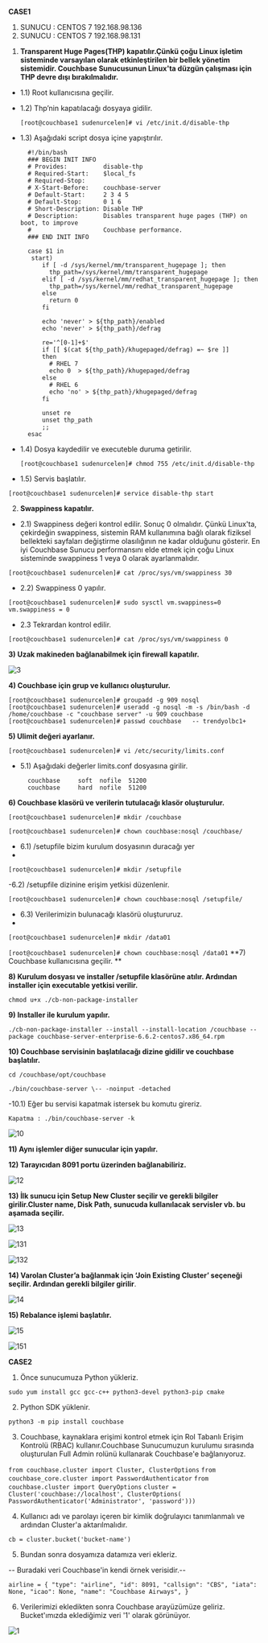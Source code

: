 **CASE1**

1.	SUNUCU : CENTOS 7    192.168.98.136
2.	SUNUCU : CENTOS 7    192.168.98.131

1)	**Transparent Huge Pages(THP) kapatılır.Çünkü çoğu Linux işletim sisteminde varsayılan olarak etkinleştirilen bir bellek yönetim sistemidir. Couchbase Sunucusunun Linux'ta düzgün çalışması için THP devre dışı bırakılmalıdır.**

- 1.1)	Root kullanıcısına geçilir.

- 1.2)	Thp’nin kapatılacağı dosyaya gidilir.

	`[root@couchbase1 sudenurcelen]# vi /etc/init.d/disable-thp  `

- 1.3)	 Aşağıdaki script dosya içine yapıştırılır.

		#!/bin/bash
		### BEGIN INIT INFO
		# Provides:          disable-thp
		# Required-Start:    $local_fs
		# Required-Stop:
		# X-Start-Before:    couchbase-server
		# Default-Start:     2 3 4 5
		# Default-Stop:      0 1 6
		# Short-Description: Disable THP
		# Description:       Disables transparent huge pages (THP) on boot, to improve
		#                    Couchbase performance.
		### END INIT INFO

		case $1 in
 		 start)
		    if [ -d /sys/kernel/mm/transparent_hugepage ]; then
		      thp_path=/sys/kernel/mm/transparent_hugepage
		    elif [ -d /sys/kernel/mm/redhat_transparent_hugepage ]; then
		      thp_path=/sys/kernel/mm/redhat_transparent_hugepage
		    else
		      return 0
		    fi

		    echo 'never' > ${thp_path}/enabled
		    echo 'never' > ${thp_path}/defrag

		    re='^[0-1]+$'
		    if [[ $(cat ${thp_path}/khugepaged/defrag) =~ $re ]]
		    then
		      # RHEL 7
		      echo 0  > ${thp_path}/khugepaged/defrag
		    else
		      # RHEL 6
		      echo 'no' > ${thp_path}/khugepaged/defrag
		    fi

		    unset re
		    unset thp_path
		    ;;
		esac


- 1.4)	Dosya kaydedilir ve executeble duruma getirilir.

  `[root@couchbase1 sudenurcelen]# chmod 755 /etc/init.d/disable-thp`

- 1.5)	Servis başlatılır.

 `[root@couchbase1 sudenurcelen]# service disable-thp start`

2)	**Swappiness kapatılır.**

- 2.1) Swappiness değeri kontrol edilir. Sonuç 0 olmalıdır. Çünkü Linux'ta, çekirdeğin swappiness, sistemin RAM kullanımına bağlı olarak fiziksel bellekteki sayfaları değiştirme olasılığının ne kadar olduğunu gösterir. En iyi Couchbase Sunucu performansını elde etmek için çoğu Linux sisteminde swappiness 1 veya 0 olarak ayarlanmalıdır.

 `[root@couchbase1 sudenurcelen]# cat /proc/sys/vm/swappiness
30`

- 2.2) Swappiness 0 yapılır.

 `[root@couchbase1 sudenurcelen]# sudo sysctl vm.swappiness=0
vm.swappiness = 0`

- 2.3 Tekrardan kontrol edilir.

 `[root@couchbase1 sudenurcelen]# cat /proc/sys/vm/swappiness
0`

**3)	Uzak makineden bağlanabilmek için firewall kapatılır.**

![3](https://user-images.githubusercontent.com/28504151/116298800-94a1b480-a7a5-11eb-92c1-4664c4e8b065.png)



**4)	Couchbase için grup ve kullanıcı oluşturulur.**

 `[root@couchbase1 sudenurcelen]# groupadd -g 909 nosql `  
 `[root@couchbase1 sudenurcelen]# useradd -g nosql -m -s /bin/bash -d /home/couchbase -c "couchbase server" -u 909 couchbase`
`[root@couchbase1 sudenurcelen]# passwd couchbase   -- trendyolbc1+`

**5)	Ulimit değeri ayarlanır.**

 `[root@couchbase1 sudenurcelen]# vi /etc/security/limits.conf  `
- 5.1) Aşağıdaki değerler limits.conf dosyasına girilir.

		couchbase     soft  nofile  51200
		couchbase     hard  nofile  51200

**6)	Couchbase klasörü ve verilerin tutulacağı klasör oluşturulur.**

 `[root@couchbase1 sudenurcelen]# mkdir /couchbase`
 
 `[root@couchbase1 sudenurcelen]# chown couchbase:nosql /couchbase/`
 
- 6.1)  /setupfile bizim kurulum dosyasının duracağı yer
- 
 `[root@couchbase1 sudenurcelen]# mkdir /setupfile`
 
 -6.2) /setupfile dizinine erişim yetkisi düzenlenir. 
 
 `[root@couchbase1 sudenurcelen]# chown couchbase:nosql /setupfile/`
 
- 6.3) Verilerimizin bulunacağı klasörü oluştururuz.
- 
 `[root@couchbase1 sudenurcelen]# mkdir /data01`
 
 `[root@couchbase1 sudenurcelen]# chown couchbase:nosql /data01`
**7)	Couchbase kullanıcısına geçilir. **

**8)	Kurulum dosyası ve installer /setupfile klasörüne atılır. Ardından installer için executable yetkisi verilir.**

 `chmod u+x ./cb-non-package-installer`

**9)	Installer ile kurulum yapılır.**

`./cb-non-package-installer --install --install-location /couchbase --package couchbase-server-enterprise-6.6.2-centos7.x86_64.rpm`

**10)	Couchbase servisinin başlatılacağı dizine gidilir ve couchbase başlatılır.**

 `cd /couchbase/opt/couchbase`
 
 `./bin/couchbase-server \-- -noinput -detached`
 
 -10.1) Eğer bu servisi kapatmak istersek bu komutu gireriz.

 `Kapatma : ./bin/couchbase-server -k`
 
 ![10](https://user-images.githubusercontent.com/28504151/116298953-c3b82600-a7a5-11eb-9ad7-dd79748a22d5.png)

**11)	Aynı işlemler diğer sunucular için yapılır.**

**12)	Tarayıcıdan 8091 portu üzerinden bağlanabiliriz.** 

![12](https://user-images.githubusercontent.com/28504151/116299012-d6325f80-a7a5-11eb-9bb2-34ee42e53de5.png)

**13)	İlk sunucu için Setup New Cluster seçilir ve gerekli bilgiler girilir.Cluster name,  Disk Path, sunucuda kullanılacak servisler vb. bu aşamada seçilir.**

![13](https://user-images.githubusercontent.com/28504151/116299107-f2ce9780-a7a5-11eb-8e0d-6fa7ba1aadde.png)

![131](https://user-images.githubusercontent.com/28504151/116299124-f6621e80-a7a5-11eb-86bc-1f7f2dc0aff0.png)

![132](https://user-images.githubusercontent.com/28504151/116299132-f8c47880-a7a5-11eb-9a1f-6b1f5d90b8e5.png)

**14)	Varolan Cluster’a bağlanmak için ‘Join Existing Cluster’ seçeneği seçilir. Ardından gerekli bilgiler girilir**. 

![14](https://user-images.githubusercontent.com/28504151/116299174-07129480-a7a6-11eb-9de3-2c01d0a2c8b4.png)

**15)	Rebalance işlemi başlatılır.**

![15](https://user-images.githubusercontent.com/28504151/116299234-17c30a80-a7a6-11eb-97b1-653b402014ca.png)

![151](https://user-images.githubusercontent.com/28504151/116299245-1abdfb00-a7a6-11eb-8b3a-0035fd137297.png)


**CASE2**

1) Önce sunucumuza Python yükleriz. 

`sudo yum install gcc gcc-c++ python3-devel python3-pip cmake`

2) Python SDK yüklenir.

`python3 -m pip install couchbase`

3) Couchbase, kaynaklara erişimi kontrol etmek için Rol Tabanlı Erişim Kontrolü (RBAC) kullanır.Couchbase Sunucumuzun kurulumu sırasında oluşturulan Full Admin rolünü kullanarak Couchbase'e bağlanıyoruz.

`from couchbase.cluster import Cluster, ClusterOptions`
`from couchbase_core.cluster import PasswordAuthenticator` 
`from couchbase.cluster import QueryOptions`
`cluster = Cluster('couchbase://localhost', ClusterOptions(
  PasswordAuthenticator('Administrator', 'password')))`

4) Kullanıcı adı ve parolayı içeren bir kimlik doğrulayıcı tanımlanmalı ve ardından Cluster'a aktarılmalıdır.

`cb = cluster.bucket('bucket-name')`

5) Bundan sonra dosyamıza datamıza veri ekleriz.

-- Buradaki veri Couchbase'in kendi örnek verisidir.-- 

`airline = {
  "type": "airline",
  "id": 8091,
  "callsign": "CBS",
  "iata": None,
  "icao": None,
  "name": "Couchbase Airways",
}`

6) Verilerimizi ekledikten sonra Couchbase arayüzümüze geliriz. Bucket'ımızda eklediğimiz veri '1' olarak görünüyor.

![1](https://user-images.githubusercontent.com/28504151/116458319-2fb19180-a86d-11eb-9722-198ecbe1e747.png)

